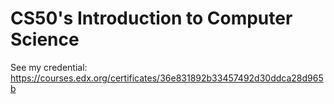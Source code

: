 # CS50's Introduction to Computer Science

See my credential: https://courses.edx.org/certificates/36e831892b33457492d30ddca28d965b
